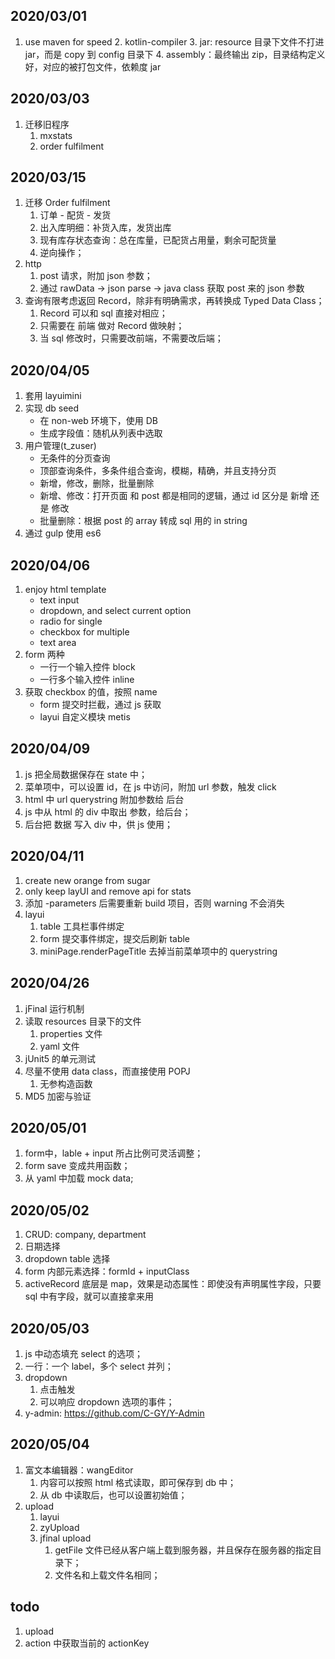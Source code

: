 ## 2020/03/01
1. use maven for speed 
    2. kotlin-compiler 
    3. jar: resource 目录下文件不打进 jar，而是 copy 到 config 目录下 
    4. assembly：最终输出 zip，目录结构定义好，对应的被打包文件，依赖度 jar
    
## 2020/03/03
1. 迁移旧程序
    1. mxstats
    2. order fulfilment
    
## 2020/03/15
1. 迁移 Order fulfilment
    1. 订单 - 配货 - 发货
    2. 出入库明细：补货入库，发货出库
    3. 现有库存状态查询：总在库量，已配货占用量，剩余可配货量
    4. 逆向操作；
2. http
    1. post 请求，附加 json 参数；
    2. 通过 rawData -> json parse -> java class 获取 post 来的 json 参数
3. 查询有限考虑返回 Record，除非有明确需求，再转换成 Typed Data Class；
    1. Record 可以和 sql 直接对相应；
    2. 只需要在 前端 做对 Record 做映射；
    3. 当 sql 修改时，只需要改前端，不需要改后端；    

## 2020/04/05
1. 套用 layuimini
2. 实现 db seed
    + 在 non-web 环境下，使用 DB
    + 生成字段值：随机从列表中选取
3. 用户管理(t_zuser) 
    + 无条件的分页查询
    + 顶部查询条件，多条件组合查询，模糊，精确，并且支持分页
    + 新增，修改，删除，批量删除
    + 新增、修改：打开页面 和 post 都是相同的逻辑，通过 id 区分是 新增 还是 修改
    + 批量删除：根据 post 的 array 转成 sql 用的 in string    
4. 通过 gulp 使用 es6

## 2020/04/06
1. enjoy html template 
    + text input
    + dropdown, and select current option
    + radio for single 
    + checkbox for multiple
    + text area
2. form 两种
    + 一行一个输入控件 block
    + 一行多个输入控件 inline    
3. 获取 checkbox 的值，按照 name
    + form 提交时拦截，通过 js 获取
    + layui 自定义模块 metis    
     
## 2020/04/09
1. js 把全局数据保存在 state 中；
2. 菜单项中，可以设置 id，在 js 中访问，附加 url 参数，触发 click
3. html 中 url querystring 附加参数给 后台
4. js 中从 html 的 div 中取出 参数，给后台；
5. 后台把 数据 写入 div 中，供 js 使用；
    
    
## 2020/04/11
1. create new orange from sugar
2. only keep layUI and remove api for stats
3. 添加 -parameters 后需要重新 build 项目，否则 warning 不会消失
4. layui 
    1. table 工具栏事件绑定
    2. form 提交事件绑定，提交后刷新 table
    3. miniPage.renderPageTitle 去掉当前菜单项中的 querystring
    
## 2020/04/26
1. jFinal 运行机制
2. 读取 resources 目录下的文件
    1. properties 文件
    2. yaml 文件
3. jUnit5 的单元测试
4. 尽量不使用 data class，而直接使用 POPJ
    1. 无参构造函数
5. MD5 加密与验证        
    
##  2020/05/01
1. form中，lable + input 所占比例可灵活调整；
2. form save 变成共用函数；
3. 从 yaml 中加载 mock data; 
    
    
##  2020/05/02
1. CRUD: company, department
2. 日期选择
3. dropdown table 选择
4. form 内部元素选择：formId + inputClass  
5. activeRecord 底层是 map，效果是动态属性：即使没有声明属性字段，只要 sql 中有字段，就可以直接拿来用  
    
##  2020/05/03
1. js 中动态填充 select 的选项；
2. 一行：一个 label，多个 select 并列；
3. dropdown
    1. 点击触发
    2. 可以响应 dropdown 选项的事件；
4. y-admin: https://github.com/C-GY/Y-Admin      


##  2020/05/04
1. 富文本编辑器：wangEditor
    1. 内容可以按照 html 格式读取，即可保存到 db 中；
    2. 从 db 中读取后，也可以设置初始值；
2. upload
    1. layui
    2. zyUpload
    3. jfinal upload 
        1. getFile 文件已经从客户端上载到服务器，并且保存在服务器的指定目录下；
        2. 文件名和上载文件名相同；    
  
    
## todo 
1. upload
2. action 中获取当前的 actionKey     


